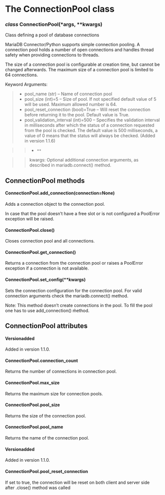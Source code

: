 # The ConnectionPool class

### *class* ConnectionPool(\*args, \*\*kwargs)

Class defining a pool of database connections

MariaDB Connector/Python supports simple connection pooling.
A connection pool holds a number of open connections and handles
thread safety when providing connections to threads.

The size of a connection pool is configurable at creation time,
but cannot be changed afterwards. The maximum size of a connection
pool is limited to 64 connections.

Keyword Arguments:

> * pool_name (str) – Name of connection pool
> * pool_size (int)=5 – Size of pool. If not specified default value
>   of 5 will be used. Maximum allowed number is 64.
> * pool_reset_connection (bool)=True – Will reset the connection before
>   returning it to the pool.  Default value is True.
> * pool_validation_interval (int)=500 – Specifies the validation
>   interval in milliseconds after which the status of a connection
>   requested from the pool is checked.
>   The default value is 500 milliseconds, a value of 0 means that
>   the status will always be checked.
>   (Added in version 1.1.6)

> > * ```
> >   **
> >   ```

> >   kwargs: Optional additional connection arguments, as described in
> >   mariadb.connect() method.

## ConnectionPool methods

#### ConnectionPool.add_connection(connection=None)

Adds a connection object to the connection pool.

In case that the pool doesn’t have a free slot or is not configured
a PoolError exception will be raised.

#### ConnectionPool.close()

Closes connection pool and all connections.

#### ConnectionPool.get_connection()

Returns a connection from the connection pool or raises a PoolError
exception if a connection is not available.

#### ConnectionPool.set_config(\*\*kwargs)

Sets the connection configuration for the connection pool.
For valid connection arguments check the mariadb.connect() method.

Note: This method doesn’t create connections in the pool.
To fill the pool one has to use add_connection() ḿethod.

## ConnectionPool attributes

#### Versionadded
Added in version 1.1.0.

#### ConnectionPool.connection_count

Returns the number of connections in connection pool.

#### ConnectionPool.max_size

Returns the maximum size for connection pools.

#### ConnectionPool.pool_size

Returns the size of the connection pool.

#### ConnectionPool.pool_name

Returns the name of the connection pool.

#### Versionadded
Added in version 1.1.0.

#### ConnectionPool.pool_reset_connection

If set to true, the connection will be reset on both client and server
side after .close() method was called
